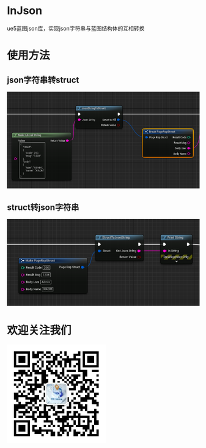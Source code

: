# InJson
ue5蓝图json库，实现json字符串与蓝图结构体的互相转换

# 使用方法
## json字符串转struct
![son字符串转struct](./Images/jsontostruct.jpg)

## struct转json字符串
![struct转json字符串](./Images/structtojson.jpg)



# 欢迎关注我们
![欢迎关注我们](./Images/inveta.jpg)
